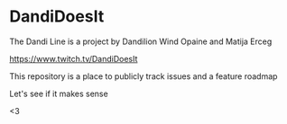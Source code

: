# DandiDoesIt

The Dandi Line is a project by Dandilion Wind Opaine and Matija Erceg

https://www.twitch.tv/DandiDoesIt

This repository is a place to publicly track issues and a feature roadmap

Let's see if it makes sense

<3
